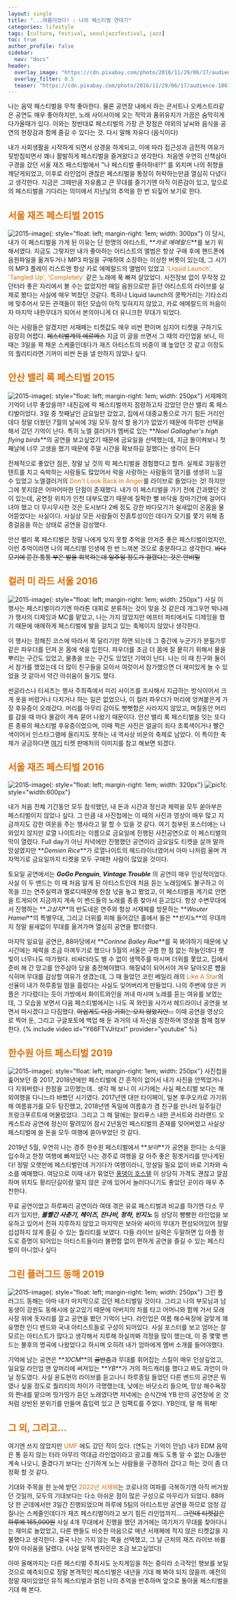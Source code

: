 ```yaml
---
layout: single
title: "...여름이었다! : 나의 페스티벌 연대기"
categories: lifestyle
tags: [culture, festival, seouljazzfestival, jazz]
toc: true
author_profile: false
sidebar:
  nav: "docs"
header:
  overlay_image: "https://cdn.pixabay.com/photo/2016/11/29/06/17/audience-1867754_1280.jpg"
  overlay_filter: 0.5
  teaser: "https://cdn.pixabay.com/photo/2016/11/29/06/17/audience-1867754_1280.jpg"
---
```


나는 음악 페스티벌을 무척 좋아한다. 물론 공연장 내에서 하는 콘서트나 오케스트라같은 공연도 매우 좋아하지만, 노래 사이사이에 오는 적막과 품위유지가 가끔은 숨막히게 다가올때가 있다. 이와는 정반대로 페스티벌의 가장 큰 장점은 야외의 날씨와 음식을 공연의 현장감과 함께 즐길 수 있다는 것. 다시 말해 자유다 (음식이다)

내가 사회생활을 시작하게 되면서 상경을 하게되고, 이에 따라 접근성과 금전적 여유가 뒷받침되면서 꽤나 활발하게 페스티벌을 즐겨왔다고 생각한다. 처음엔 우연히 산책삼아 구경을 갔던 서울 재즈 페스티벌에서 "나 페스티벌 좋아하네!?" 를 외치며 나의 취향을 깨닫게되었고, 이후로 라인업이 괜찮은 페스티벌을 통장이 허락하는만큼 열심히 다녔다고 생각한다. 지금은 그때만큼 자유롭고 큰 무대를 즐기기엔 아직 이른감이 있고, 앞으로의 페스티벌을 기다리는 의미에서 지난날의 추억을 한 번 되짚어 보기로 한다.

## <span style="color:#DE7003">서울 재즈 페스티벌 2015</span>

![2015-image](http://seouljazz.co.kr/data/file/history/thumb-238290393_BJi27R8l_f87363f12b6ab3c147fa02d5f564c49c74f4e2b0_320x452.jpg){: style="float: left; margin-right: 1em; width: 300px"}
이 당시, 내가 이 페스티벌을 가게 된 이유는 단 한명의 아티스트, **_카로 에메랄드_**를 보기 위해서였다. 지금도 그렇지만 내가 좋아하는 아티스트의 앨범은 항상 구매 후에 핸드폰에 음원파일을 옮겨두거나 MP3 파일을 구매하여 소장하는 이상한 버릇이 있는데, 그 시기의 MP3 플레이 리스트엔 항상 카로 에메랄드의 앨범이 있었고 <span style="color:#DE7003">'Liquid Launch', 'Tangled Up', 'Completely'</span> 같은 노래에 푹 빠져 살았었다. 사전정보 없이 무작정 갔던터라 좋은 자리에서 볼 수는 없었지만 매일 음원으로만 듣던 아티스트의 라이브를 실제로 봤다는 사실에 매우 벅찼던 것같다. 특히나 Liquid launch의 쿵짝거리는 기타소리에 맞추어서 모든 관객들이 뛰던 모습이 아직 잊혀지지 않았고, 카로 에메랄드의 처음이자 마지막 내한무대가 되어서 본의아니게 더 유니크한 무대가 되었다.

아는 사람들은 알겠지만 서재페는 티켓값도 매우 비싼 편이며 심지어 티켓을 구하기도 굉장히 어렵다. ~~페스티벌계의 에르메스~~ 지금 이 글을 쓰면서 그 때의 라인업을 보니, 이 때는 3일을 꽉 채운 스케줄인데다가 재즈 아티스트의 비중이 꽤 높았던 것 같고 이정도의 퀄리티라면 기꺼이 비싼 돈을 낼 만하지 않았나 싶다.
<br />

## <span style="color:#DE7003">안산 밸리 록 페스티벌 2015</span>

![2015-image](https://www.thefestival.co.kr/upfile/img/2015/07/admin_1435800881.jpg){: style="float: left; margin-right: 1em; width: 250px"}
서재페의 기억이 너무 좋았을까? 내친김에 락 페스티벌까지 점령하고자 갔었던 안산 밸리 록 페스티벌이었다. 3일 중 첫째날인 금요일만 갔었고, 집에서 대중교통으로 가기 힘든 거리인데다 정말 더웠던 7월의 날씨에 3일 모두 참석 할 용기가 없었기 때문에 하루만 선택을 해서 갔던 기억이 난다. 특히 노엘 갤러거가 멤버로 있는 **_Noel Gallagher's high flying birds_**의 공연을 보고싶었기 때문에 금요일을 선택했는데, 지금 돌이켜보니 첫째날에 너무 고생을 했기 때문에 주말 시간을 확보하길 잘했다는 생각이 든다<br />

전체적으로 좋았던 점은, 정말 날 것의 락 페스티벌을 경험했다고 할까. 실제로 3일동안 텐트를 치고 숙박하는 사람들도 많았어서 락을 사랑하는 사람들의 열기를 생생히 느낄 수 있었고 노엘갤러거의 <span style="color:#DE7003">Don't Look Back In Anger</span>를 라이브로 들었다는 것! 하지만 그에 못지않은 어마어마한 단점이 존재했다. 내가 이 페스티벌을 가기 전에 간과했던 것이 있는데, 공연장 위치가 인천 대부도였기 때문에 질퍽한 뻘 바닥을 장마기간에 걸어다녀야 했고 더 무시무시한 것은 도시보다 2배 정도 강한 바다모기가 쉴새없이 온몸을 물어뜯었다는 사실이다. 사실상 모든 사람들이 진흙투성이인 데다가 모기를 쫓기 위해 종종걸음을 하는 상태로 공연을 감상했다. <br />

안산 밸리 록 페스티벌은 정말 나에게 잊지 못할 추억을 안겨준 좋은 페스티벌이었지만, 이런 추억이라면 나의 페스티벌 인생에 한 번 느껴본 것으로 충분하다고 생각한다. ~~바다모기에 뜯긴 퉁퉁 부은 발을 회복하는데 일주일 정도가 걸렸다는 것은 안비밀~~
<br />

## <span style="color:#DE7003">컬러 미 라드 서울 2016</span>

![2015-image](http://tkfile.yes24.com/upload2/PerfBlog/201603/20160309/20160309-23576_1.jpg){: style="float: left; margin-right: 1em; width: 250px"}
사실 이 행사는 페스티벌이라기엔 마라톤 대회로 분류하는 것이 맞을 것 같은데 개그우먼 박나래가 행사의 디제잉과 MC를 맡았고, 나는 가지 않았지만 에프터 파티에서도 디제잉을 했기 때문에 애매하게 페스티벌에 발을 걸치고 있는 축제이지 않았나 생각한다.

이 행사는 정해진 코스에 따라서 쭉 달리기만 하면 되는데 그 중간에 누군가가 분필가루같은 파우더를 던져 온 몸에 색을 입힌다. 파우더를 조금 더 몸에 잘 뭍히기 위해서 물을 뿌리는 구간도 있었고, 물총을 쏘는 구간도 있었던 기억이 난다. 나는 이 때 친구와 둘이서 참가를 했었는데 더 많이 친구들을 모아서 여럿이서 참가했으면 더 재미있게 놀 수 있었을 것 같아서 약간 아쉬움이 들기도 했다.

썬글라스나 티셔츠는 행사 주최즉에서 미리 사이즈를 조사해서 지급하는 방식이어서 크게 옷을 버렸거나 다치거나 하는 일은 없었으나, 이 컬러 파우더가 머리에 엉켜붙은게 가장 후유증이 오래갔다. 머리를 아무리 감아도 뻣뻣함은 사라지지 않았고, 며칠동안 머리를 감을 때 마다 물감이 계속 묻어 나왔기 때문이다. 안산 밸리 록 페스티벌을 잇는 또다른 종류의 페스티벌 후유증이었으며, 이때 찍은 사진은 얼굴이 죄다 초록색이거나 빨간색이어서 인스타그램에 올리지도 못하는 내 역사상 비운의 축제로 남았다. 이 특이한 축제가 궁금하다면 [여기](http://ticket.yes24.com/Perf/23576) 티켓 판매처의 이미지를 참고 해보면 되겠다.
<br />

## <span style="color:#DE7003">서울 재즈 페스티벌 2016</span>

![2015-image](http://www.seouljazz.co.kr/data/file/history/thumb-238290393_je7Zv83u_452b74b243790977d472e02519629ee99bfb0f28_320x452.jpg){: style="float: left; margin-right: 1em; width: 320px"}
![pic1](/screenshots/2022-06-24-my_festival_history-pic1.jpeg){: style="width:600px"}

내가 처음 전체 기간동안 모두 참석했던, 내 돈과 시간과 정신과 체력을 모두 쏟아부은 페스티벌이지 않았나 싶다. 그 만큼 내 사진첩에는 이 때의 사진과 영상이 매우 많고 지금까지도 강한 여운을 주는 행사라고 말 할 수 있을 것 같다. 여기 첨부된 포스터에는 나와있지 않지만 로열 나이트라는 이름으로 금요일에 진행된 사전공연으로 이 페스티벌의 막이 열렸다. Full day가 아닌 저녁에만 진행했던 공연이라 금요일도 티켓을 살까 말까 망설였지만 **_Demien Rice_**가 로열나이트의 헤드라이너였어서 아마 나처럼 울며 겨자먹기로 금요일까지 티켓을 모두 구매한 사람이 많았을 것이다.

토요일 공연에서는 **_GoGo Penguin_**, **_Vintage Trouble_** 의 공연이 매우 인상적이었다. 사실 이 두 밴드는 이 때 처음 알게 된 아티스트인데 처음 듣는 노래임에도 불구하고 이목을 끄는 연주실력과 멜로디때문에 한참 넋을 놓고 봤었고, 이 페스티벌을 계기로 안면을 트게되어 지금까지 계속 이 밴드들의 노래를 종종 찾아서 듣고있다. 항상 수변무대에서 진행하는 **_고상지_**의 반도네온 연주와 항상 서재페를 방문하는 **_Wouter Hamel_**의 특별무대, 그리고 더위를 피해 들어갔던 홀에서 들은 **_빈지노_**의 무대까지 정말 쉴새없이 무대를 옮겨가며 열심히 공연을 봤더랬다.

마지막 일요일 공연은, 88마당에서 **_Corinne Bailey Rae_**를 꼭 봐야하기 때문에 낮 시간에는 체력을 조금 아껴두기로 했으나 5월의 서울은 구름 한 점 없는 하늘인데다 햇빛이 너무나도 따가웠다. 비싸더라도 별 수 없이 생맥주를 마시며 더위를 쫓았고, 집에서 준비 해 간 망고를 안주삼아 당을 충전해야했다. 해질녘이 되어서야 겨우 달아오른 뺨을 식히며 무대를 감상할 여유가 생겼는데, 그 때 들었던 코린 베일리 래의 <span style="color:#DE7003">Like A Star</span>의 선율이 내가 하루종일 땀을 흘렸다는 사실도 잊어버리게 만들었다. 나의 주변에 앉은 커플은 기다렸다는 듯이 가방에서 화이트와인을 꺼내 마시며 노래를 듣는 여유를 보였는데, 그 모습을 보면서 다음 페스티벌에서는 나도 꼭 와인을 사가서 헤드라이너 공연을 보면서 마시겠다고 다짐했다.
~~아쉽게도 다음 기회는 오지 않았지만...~~
이때 공연을 영상으로 찍어 둔, 그리고 구글포토에 백업 해 둔 과거의 내 자신을 칭찬하며 영상을 함께 첨부한다.
{% include video id="Y66FTVJHzxI" provider="youtube" %}

## <span style="color:#DE7003">한수원 아트 페스티벌 2019</span>

![2015-image](https://gfcorp.co.kr/gf-portfolio/2019/hafesta/hafesta-00.jpg){: style="float: left; margin-right: 1em; width: 250px"}
사진첩을 훑어보던 중 2017, 2018년에만 페스티벌에 간 흔적이 없어서 내가 사진을 안찍었거나 다 지워버렸나 한참을 고민했는데.. 생각 해 보니 이 시기에는 사실 페스티벌 보다는 해외여행을 다니느라 바빴던 시기였다. 2017년엔 대만 타이페이, 일본 후쿠오카로 가기위해 여름휴가를 모두 탕진했고, 2018년엔 독일에 여름휴가 겸 친구를 만나러 일주일간 프랑크푸르트에 머물렀었다. 그리고 그 해 말에는 찰리푸스 내한 콘서트와 라라랜드 오케스트라 공연에 정신이 팔려있어 잠시 2년동안 페스티벌의 존재를 잊어버렸고 사실상 페스티벌에 쓸 돈을 모두 여행에 쏟아부었던 것 같다.

2019년 5월, 우연히 나는 경주 한수원 페스티벌에서 **_보아_**가 공연을 한다는 소식을 입수하고 한창 여행에 빠져있던 나는 경주로 여행을 갈 아주 좋은 핑곗거리를 만나게된다! 정말 오랫만에 페스티벌인데 거기다가 여행이라니, 망설일 필요 없이 바로 기차와 숙소를 예매했다. 여담으로 이때 내가 묶었던 [풍뎅이 호스텔](https://blog.naver.com/thepiace) 이 상당히 가격도 괜찮고 깔끔하며 위치도 황리단길이랑 멀지 않은 곳에 있어서 놀러다니기도 좋았던 곳이라 매우 추천한다.

무료 공연이었고 하루짜리 공연이라 여태 겪은 유료 페스티벌과 비교를 하기엔 다소 무리가 있지만, **_볼빨간 사춘기, 헤이즈, 잔나비, 청하, 빈지노_** 등 상당히 빵빵한 라인업을 보유하고 있어서 전혀 지루하지 않았고 마지막은 보아와 싸이의 무대가 편성되어있어 정말 섭섭하지 않게 즐길 수 있는 퀄리티를 보였다. 다들 라이브 실력은 두말하면 입 아플 정도로 증명이 되어있는 아티스트들이라 불편함 없이 편하게 공연을 즐길 수 있는 페스티벌이 아니었나 싶다

## <span style="color:#DE7003">그린 플러그드 동해 2019</span>

![2015-image](https://www.pressian.com/data/photos/cdn/20190729/art_1563412500.jpg){: style="float: left; margin-right: 1em; width: 250px"}
그린 플러그드 동해는 아마 내가 마지막으로 갔던 페스티벌일 것이다. 그리고 나의 부모님과 남동생이 강원도 동해시에 살고있기 때문에 아버지의 차를 타고 어머니와 함께 가서 모래사장 위에 돗자리를 깔고 공연을 봤던 기억이 난다. 라인업은 여름 해수욕장에 걸맞게 꽤 유명한 인디 밴드와 국내 아티스트들로 구성이 되어있다. 사실 포스터를 보고 엄마는 잘 모르는 아티스트가 많다고 생각해서 지루해 하실까봐 걱정을 많이 했는데, 이 중 몇몇 밴드는 불후의 명곡에 나왔었다고 하시며 오히려 내가 엄마에게 멤버 소개를 들어야했다.

기억에 남는 공연은 **_10CM_**의 ~~골반춤~~과 무대를 휘어잡는 스킬이 매우 인상깊었고, 일요일 라인업 맨 앞머리에 써져있는 **_YB_**가 거의 하드캐리를 했다고 봐도 과언이 아닐 정도였다. 사실 윤도현의 라이브를 듣고나니 하루종일 들었던 다른 밴드의 공연은 뭐였나 싶을 정도로 퀄리티의 차이가 극명했는데, 낮에는 바닷소리 들으며, 망상 해수욕장의 짠내를 맡으며 띵가띵가 듣던 노래였다면 저녁에는 순식간에 YB 만의 공연장에 온 것 처럼 상반된 분위기를 만들며 흡입력 있고 큰 임팩트를 주었다. YB인데, 말 해 뭐해!

## <span style="color:#DE7003">그 외, 그리고...</span>

여기엔 쓰지 않았지만 <span style="color:#DE7003">UMF</span> 에도 갔던 적이 있다. (연도는 기억이 안남) 내가 EDM 음악은 통 듣지 않는 터라 아무리 역대급 라인업이라고 광고를 해도 도통 알 수 없는 DJ들만 계속 나오니, 즐겼다기 보다는 신기하게 노는 사람들을 구경하러 갔다고 하는 것이 좀 더 정확 할 것 같다.

기대와 주목을 한 눈에 받던 <span style="color:#DE7003">2022년 서재페</span>는 코로나의 여파를 극복하기엔 아직 버거웠던 것일까, 모두의 기대보다는 다소 아쉬운 점이 많은 구성으로 마무리가 되었다. 88마당 한 군데에서만 3일간 진행되었으며 하루에 5팀의 아티스트만 공연을 하므로 엄청 감질나는 스케줄인데다가 재즈 페스티벌이라고 보기 힘든 라인업까지... ~~그런데 티켓값은 하루에 165,000원~~ 사실 4개 무대에서 진행을 했던 과거에는 여기저기 무대를 찾아다니는 재미로 놀았었고, 다른 팬들도 비슷한 마음으로 매년 서재페에 적지 않은 티켓값을 지불했다고 생각한다. 결국 나는 가지 않는 쪽을 선택했고, 그 날 근처의 재즈 라이브 바를 찾아 아쉬움을 달랬다. (사실 알렉 벤자민은 조금 보고싶었다)

아마 올해까지는 다른 페스티벌 주최사도 눈치게임을 하는 중이라 소극적인 행보를 보일 것으로 예측되므로 정말 본격적인 페스티벌은 내년을 기대 해 봐야 되지 않을까. 예전의 정말 재미있었던 뮤직 페스티벌과 얽힌 나의 추억을 반추하며 앞으로 돌아올 페스티벌을 기대 해 본다.
